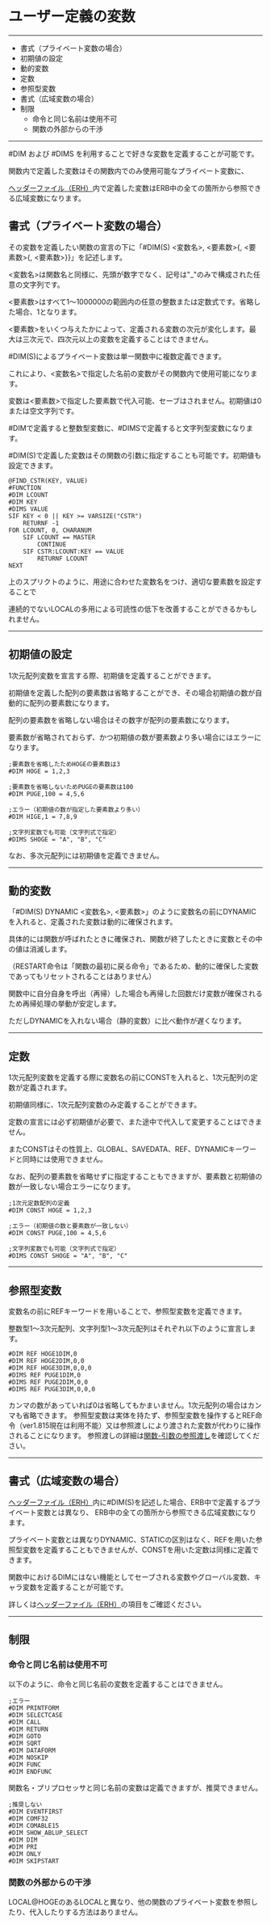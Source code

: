 ﻿# ユーザー定義の変数

----------------------------------------

+ 書式（プライベート変数の場合）
+ 初期値の設定
+ 動的変数
+ 定数
+ 参照型変数
+ 書式（広域変数の場合）
+ 制限
	+ 命令と同じ名前は使用不可
	+ 関数の外部からの干渉

----------------------------------------

\#DIM および #DIMS を利用することで好きな変数を定義することが可能です。

関数内で定義した変数はその関数内でのみ使用可能なプライベート変数に、

[ヘッダーファイル（ERH）](/Wiki/emuera_wiki/eramaker_base_dev_info_jp_edition/erh_jp.md)内で定義した変数はERB中の全ての箇所から参照できる広域変数になります。

## 書式（プライベート変数の場合）

その変数を定義したい関数の宣言の下に「#DIM(S) <変数名>, <要素数>{, <要素数>{, <要素数>}}」を記述します。

<変数名>は関数名と同様に、先頭が数字でなく、記号は"\_"のみで構成された任意の文字列です。

<要素数>はすべて1～1000000の範囲内の任意の整数または定数式です。省略した場合、1となります。

<要素数>をいくつ与えたかによって、定義される変数の次元が変化します。最大は三次元で、四次元以上の変数を定義することはできません。

\#DIM(S)によるプライベート変数は単一関数中に複数定義できます。

これにより、<変数名>で指定した名前の変数がその関数内で使用可能になります。

変数は<要素数>で指定した要素数で代入可能、セーブはされません。初期値は0または空文字列です。

\#DIMで定義すると整数型変数に、#DIMSで定義すると文字列型変数になります。

\#DIM(S)で定義した変数はその関数の引数に指定することも可能です。初期値も設定できます。

```
@FIND_CSTR(KEY, VALUE)
#FUNCTION
#DIM LCOUNT
#DIM KEY
#DIMS VALUE
SIF KEY < 0 || KEY >= VARSIZE("CSTR")
	RETURNF -1
FOR LCOUNT, 0, CHARANUM
	SIF LCOUNT == MASTER
		CONTINUE
	SIF CSTR:LCOUNT:KEY == VALUE
		RETURNF LCOUNT
NEXT
```

上のスプリクトのように、用途に合わせた変数名をつけ、適切な要素数を設定することで

連続的でないLOCALの多用による可読性の低下を改善することができるかもしれません。

----------------------------------------

## 初期値の設定

1次元配列変数を宣言する際、初期値を定義することができます。

初期値を定義した配列の要素数は省略することができ、その場合初期値の数が自動的に配列の要素数になります。

配列の要素数を省略しない場合はその数字が配列の要素数になります。

要素数が省略されておらず、かつ初期値の数が要素数より多い場合にはエラーになります。

```
;要素数を省略したためHOGEの要素数は3
#DIM HOGE = 1,2,3

;要素数を省略しないためPUGEの要素数は100
#DIM PUGE,100 = 4,5,6

;エラー（初期値の数が指定した要素数より多い）
#DIM HIGE,1 = 7,8,9

;文字列変数でも可能（文字列式で指定）
#DIMS SHOGE = "A", "B", "C"
```

なお、多次元配列には初期値を定義できません。

----------------------------------------

## 動的変数

「#DIM(S) DYNAMIC <変数名>, <要素数>」のように変数名の前にDYNAMICを入れると、定義された変数は動的に確保されます。

具体的には関数が呼ばれたときに確保され、関数が終了したときに変数とその中の値は消滅します。

（RESTART命令は「関数の最初に戻る命令」であるため、動的に確保した変数であってもリセットされることはありません）

関数中に自分自身を呼出（再帰）した場合も再帰した回数だけ変数が確保されるため再帰処理の挙動が安定します。

ただしDYNAMICを入れない場合（静的変数）に比べ動作が遅くなります。

----------------------------------------

## 定数

1次元配列変数を定義する際に変数名の前にCONSTを入れると、1次元配列の定数が定義されます。

初期値同様に、1次元配列変数のみ定義することができます。

定数の宣言には必ず初期値が必要で、また途中で代入して変更することはできません。

またCONSTはその性質上、GLOBAL、SAVEDATA、REF、DYNAMICキーワードと同時には使用できません。

なお、配列の要素数を省略せずに指定することもできますが、要素数と初期値の数が一致しない場合エラーになります。

```
;1次元定数配列の定義
#DIM CONST HOGE = 1,2,3

;エラー（初期値の数と要素数が一致しない）
#DIM CONST PUGE,100 = 4,5,6

;文字列変数でも可能（文字列式で指定）
#DIMS CONST SHOGE = "A", "B", "C"
```

----------------------------------------

## 参照型変数

変数名の前にREFキーワードを用いることで、参照型変数を定義できます。

整数型1～3次元配列、文字列型1～3次元配列はそれぞれ以下のように宣言します。

```
#DIM REF HOGE1DIM,0
#DIM REF HOGE2DIM,0,0
#DIM REF HOGE3DIM,0,0,0
#DIMS REF PUGE1DIM,0
#DIMS REF PUGE2DIM,0,0
#DIMS REF PUGE3DIM,0,0,0
```

カンマの数があっていれば0は省略してもかまいません。1次元配列の場合はカンマも省略できます。
参照型変数は実体を持たず、参照型変数を操作するとREF命令（ver1.815現在は利用不能）又は参照渡しにより渡された変数が代わりに操作されることになります。
参照渡しの詳細は[関数-引数の参照渡し](/Wiki/emuera_wiki/eramaker_base_dev_info_jp_edition/exfunc_jp.md#引数の参照渡し)を確認してください。

----------------------------------------

## 書式（広域変数の場合）

[ヘッダーファイル（ERH）](/Wiki/emuera_wiki/eramaker_base_dev_info_jp_edition/erh_jp.md)内に#DIM(S)を記述した場合、ERB中で定義するプライベート変数とは異なり、
ERB中の全ての箇所から参照できる広域変数になります。

プライベート変数とは異なりDYNAMIC、STATICの区別はなく、REFを用いた参照型変数を定義することもできませんが、CONSTを用いた定数は同様に定義できます。

関数中におけるDIMにはない機能としてセーブされる変数やグローバル変数、キャラ変数を定義することが可能です。

詳しくは[ヘッダーファイル（ERH）](/Wiki/emuera_wiki/eramaker_base_dev_info_jp_edition/erh_jp.md)の項目をご確認ください。

----------------------------------------

## 制限

### 命令と同じ名前は使用不可

以下のように、命令と同じ名前の変数を定義することはできません。

```
;エラー
#DIM PRINTFORM
#DIM SELECTCASE
#DIM CALL
#DIM RETURN
#DIM GOTO
#DIM SQRT
#DIM DATAFORM
#DIM NOSKIP
#DIM FUNC
#DIM ENDFUNC
```

関数名・プリプロセッサと同じ名前の変数は定義できますが、推奨できません。

```
;推奨しない
#DIM EVENTFIRST
#DIM COMF32
#DIM COMABLE15
#DIM SHOW_ABLUP_SELECT
#DIM DIM
#DIM PRI
#DIM ONLY
#DIM SKIPSTART
```

### 関数の外部からの干渉

LOCAL@HOGEのあるLOCALと異なり、他の関数のプライベート変数を参照したり、代入したりする方法はありません。